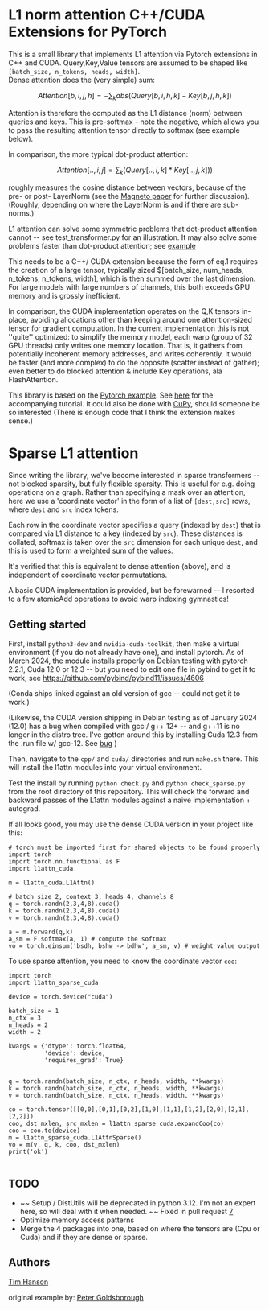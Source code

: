 # L1 norm attention C++/CUDA Extensions for PyTorch

This is a small library that implements L1 attention via Pytorch extensions in C++ and CUDA.
Query,Key,Value tensors are assumed to be shaped like `[batch_size, n_tokens, heads, width]`.  
Dense attention does the (very simple) sum: 
```math
Attention[b,i,j,h] = - \sum_k abs(Query[b,i,h,k] - Key[b,j,h,k])
```
Attention is therefore the computed as the L1 distance (norm) between queries and keys.  This is pre-softmax - note the negative, which allows you to pass the resulting attention tensor directly to softmax (see example below). 

In comparison, the more typical dot-product attention: 
```math
Attention[..,i,j] = \sum_k (Query[..,i,k] * Key[..,j,k]) ) 
```
roughly measures the cosine distance between vectors, because of the pre- or post- LayerNorm  (see the [Magneto paper](http://arxiv.org/abs/2210.06423) for further discussion).  (Roughly, depending on where the LayerNorm is and if there are sub-norms.)

L1 attention can solve some symmetric problems that dot-product attention cannot -- see test_transformer.py for an illustration.  It may also solve some problems faster than dot-product attention; see [example](http://github.com/tlh24/l1-attention/tree/main/example) 

This needs to be a C++/ CUDA extension because the form of eq.1 requires the creation of a large tensor, typically sized $[batch_size, num_heads, n_tokens, n_tokens, width], which is then summed over the last dimension.  For large models with large numbers of channels, this both exceeds GPU memory and is grossly inefficient.  

In comparison, the CUDA implementation operates on the Q,K tensors in-place, avoiding allocations other than keeping around one attention-sized tensor for gradient computation.  In the current implementation this is not ''quite'' optimized: to simplify the memory model, each warp (group of 32 GPU threads) only writes one memory location.  That is, it gathers from potentially incoherent memory addresses, and writes coherently.  It would be faster (and more complex) to do the opposite (scatter instead of gather); even better to do blocked attention & include Key operations, ala FlashAttention. 

This library is based on the [Pytorch example](https://github.com/pytorch/extension-cpp). See
[here](http://pytorch.org/tutorials/advanced/cpp_extension.html) for the accompanying tutorial.  It could also be done with [CuPy](https://cupy.dev/), should someone be so interested (There is enough code that I think the extension makes sense.)

# Sparse L1 attention

Since writing the library, we've become interested in sparse transformers -- not blocked sparsity, but fully flexible sparsity.  This is useful for e.g. doing operations on a graph.  Rather than specifying a mask over an attention, here we use a 'coordinate vector' in the form of a list of `[dest,src]` rows, where `dest` and `src` index tokens. 

Each row in the coordinate vector specifies a query (indexed by `dest`) that is compared via L1 distance to a key (indexed by `src`).  These distances is collated, softmax is taken over the `src` dimension for each unique `dest`, and this is used to form a weighted sum of the values.  

It's verified that this is equivalent to dense attention (above), and is independent of coordinate vector permutations.  

A basic CUDA implementation is provided, but be forewarned -- I resorted to a few atomicAdd operations to avoid warp indexing gymnastics!

## Getting started

First, install `python3-dev` and `nvidia-cuda-toolkit`, then make a virtual environment (if you do not already have one), and install pytorch.  As of March 2024, the module installs properly on Debian testing with pytorch 2.2.1, Cuda 12.0 or 12.3 -- but you need to edit one file in pybind to get it to work, see https://github.com/pybind/pybind11/issues/4606

(Conda ships linked against an old version of gcc -- could not get it to work.)

(Likewise, the CUDA version shipping in Debian testing as of January 2024 (12.0) has a bug when compiled with gcc / g++ 12+ -- and g++11 is no longer in the distro tree.  I've gotten around this by installing Cuda 12.3 from the .run file w/ gcc-12.  See [bug](https://github.com/pybind/pybind11/issues/4606) )


Then, navigate to the `cpp/` and `cuda/` directories and run `make.sh` there. 
This will install the l1attn modules into your virtual environment. 

Test the install by running `python check.py` and `python check_sparse.py` from the root directory of this repository. This will check the forward and backward passes of the L1attn modules against a naive implementation + autograd.  

If all looks good, you may use the dense CUDA version in your project like this: 
```
# torch must be imported first for shared objects to be found properly
import torch
import torch.nn.functional as F
import l1attn_cuda

m = l1attn_cuda.L1Attn()

# batch_size 2, context 3, heads 4, channels 8
q = torch.randn(2,3,4,8).cuda()
k = torch.randn(2,3,4,8).cuda()
v = torch.randn(2,3,4,8).cuda()

a = m.forward(q,k)
a_sm = F.softmax(a, 1) # compute the softmax
vo = torch.einsum('bsdh, bshw -> bdhw', a_sm, v) # weight value output
```
To use sparse attention, you need to know the coordinate vector `coo`: 
```
import torch
import l1attn_sparse_cuda

device = torch.device("cuda")

batch_size = 1
n_ctx = 3
n_heads = 2
width = 2

kwargs = {'dtype': torch.float64, 
          'device': device,
          'requires_grad': True}

          
q = torch.randn(batch_size, n_ctx, n_heads, width, **kwargs)
k = torch.randn(batch_size, n_ctx, n_heads, width, **kwargs)
v = torch.randn(batch_size, n_ctx, n_heads, width, **kwargs)
          
co = torch.tensor([[0,0],[0,1],[0,2],[1,0],[1,1],[1,2],[2,0],[2,1],[2,2]])
coo, dst_mxlen, src_mxlen = l1attn_sparse_cuda.expandCoo(co)
coo = coo.to(device)
m = l1attn_sparse_cuda.L1AttnSparse()
vo = m(v, q, k, coo, dst_mxlen)
print('ok')


```


## TODO
- ~~ Setup / DistUtils will be deprecated in python 3.12.  I'm not an expert here, so will deal with it when needed. ~~  Fixed in pull request [7](https://github.com/tlh24/l1-attention/pull/7)
- Optimize memory access patterns
- Merge the 4 packages into one, based on where the tensors are (Cpu or Cuda) and if they are dense or sparse.  

## Authors

[Tim Hanson](https://github.com/tlh24)

original example by:
[Peter Goldsborough](https://github.com/goldsborough)

